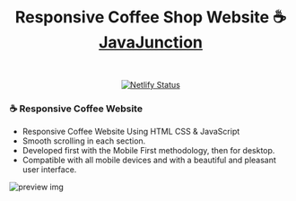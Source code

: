 <h1 align="center">
  Responsive Coffee Shop Website ☕<br/>
  <a href="https://java-junction.netlify.app" target="_blank">JavaJunction</a>
</h1>

<br/>
<p align="center">
  <a href="https://steamy-beans-ts.netlify.app/" target="_blank">
    <img src="https://api.netlify.com/api/v1/badges/ac95dc32-745f-48e2-8e2f-5795d50b580f/deploy-status" alt="Netlify Status" />
  </a>
</p>

### ☕ Responsive Coffee Website

- Responsive Coffee Website Using HTML CSS & JavaScript
- Smooth scrolling in each section.
- Developed first with the Mobile First methodology, then for desktop.
- Compatible with all mobile devices and with a beautiful and pleasant user interface.

![preview img](/src/preview.png)
